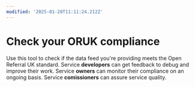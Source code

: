 ```yaml
---
modified: '2025-01-20T11:11:24.212Z'
---
```


# Check your ORUK compliance

Use this tool to check if the data feed you're providing meets the Open Referral UK standard. Service **developers** can get feedback to debug and improve their work. Service **owners** can monitor their compliance on an ongoing basis. Service **comissioners** can assure service quality.
